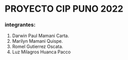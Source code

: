 # PROYECTO CIP PUNO 2022
### integrantes:
1. Darwin Paul Mamani Carta.
2. Marilyn Mamani Quispe.
3. Romel Gutierrez Oscata.
4. Luz Milagros Huanca Pacco
